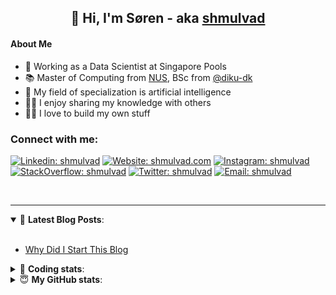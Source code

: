 <h2 align="center">
	👋 Hi, I'm Søren - aka <a href="https://shmulvad.com">shmulvad</a>
</h2>

#### About Me
- 🤖 Working as a Data Scientist at Singapore Pools
- 📚 Master of Computing from [NUS], BSc from [@diku-dk]
- 🧠 My field of specialization is artificial intelligence
- 👨‍🏫 I enjoy sharing my knowledge with others
- 👨‍💻 I love to build my own stuff

### Connect with me:

[![Linkedin: shmulvad](https://img.shields.io/badge/shmulvad-blue?style=flat&logo=Linkedin&logoColor=white)][linkedin]
[![Website: shmulvad.com](https://img.shields.io/badge/shmulvad.com-47CCCC?&style=flat&logo=Google-Chrome&logoColor=white)][website]
[![Instagram: shmulvad](https://img.shields.io/badge/-@shmulvad-purple?style=flat&logo=Instagram&logoColor=white)][instagram]
[![StackOverflow: shmulvad](https://img.shields.io/badge/shmulvad-FE7A16?style=flat&logo=stack-overflow&logoColor=white)][stackOverflow]
[![Twitter: shmulvad](https://img.shields.io/badge/@shmulvad-1ca0f1?style=flat&logo=twitter&logoColor=white)][twitter]
[![Email: shmulvad](https://img.shields.io/badge/shmulvad-D14836?style=flat&logo=gmail&logoColor=white)][mail]

<br />

---

<details open>
 <summary>📕 <b>Latest Blog Posts</b>: </summary>

<br>

<!-- BLOG-POST-LIST:START -->
- [Why Did I Start This Blog](https://shmulvad.com/blog/why-did-start-this-blog)
<!-- BLOG-POST-LIST:END -->

</details>

<!-- --- -->

<details>
 <summary>🤖 <b>Coding stats</b>: </summary>

<br>

NOTE: Doesn't track coding at work or work done in environments such as Jupyter Notebooks.

<!--START_SECTION:waka-->
![Code Time](http://img.shields.io/badge/Code%20Time-1%2C940%20hrs%2024%20mins-blue)

**I'm a Night 🦉** 

```text
🌞 Morning                480 commits         ██░░░░░░░░░░░░░░░░░░░░░░░   08.78 % 
🌆 Daytime                1449 commits        ███████░░░░░░░░░░░░░░░░░░   26.49 % 
🌃 Evening                2262 commits        ██████████░░░░░░░░░░░░░░░   41.36 % 
🌙 Night                  1278 commits        ██████░░░░░░░░░░░░░░░░░░░   23.37 % 
```


📊 **This Week I Spent My Time On** 

```text
💬 Programming Languages: 
Python                   5 hrs 43 mins       ██████████░░░░░░░░░░░░░░░   41.28 % 
Other                    2 hrs 35 mins       █████░░░░░░░░░░░░░░░░░░░░   18.66 % 
HTML                     1 hr 44 mins        ███░░░░░░░░░░░░░░░░░░░░░░   12.57 % 
Markdown                 1 hr 23 mins        ███░░░░░░░░░░░░░░░░░░░░░░   10.04 % 
CSS                      1 hr 22 mins        ██░░░░░░░░░░░░░░░░░░░░░░░   09.94 % 

🔥 Editors: 
VS Code                  11 hrs 2 mins       ████████████████████░░░░░   79.76 % 
Zsh                      2 hrs 28 mins       ████░░░░░░░░░░░░░░░░░░░░░   17.85 % 
Sublime Text             19 mins             █░░░░░░░░░░░░░░░░░░░░░░░░   02.39 % 

🐱‍💻 Projects: 
otp-api                  10 hrs 47 mins      ███████████████████░░░░░░   77.93 % 
validator-gui            1 hr 32 mins        ███░░░░░░░░░░░░░░░░░░░░░░   11.16 % 
overvaagning-admin       43 mins             █░░░░░░░░░░░░░░░░░░░░░░░░   05.23 % 
otp-database-migrater    18 mins             █░░░░░░░░░░░░░░░░░░░░░░░░   02.19 % 
Unknown Project          16 mins             ░░░░░░░░░░░░░░░░░░░░░░░░░   02.00 % 
```


 Last Updated on 14/05/2023 18:40:00 UTC
<!--END_SECTION:waka-->

</details>

<!-- --- -->

<details>
 <summary>😇 <b>My GitHub stats</b>: </summary>

<br>

<img align="left" alt="shmulvad's Github Stats" src="https://github-readme-stats.vercel.app/api?username=shmulvad&show_icons=true&hide_border=true" />

</details>



[website]: https://shmulvad.com
[twitter]: https://twitter.com/shmulvad
[linkedin]: https://linkedin.com/in/shmulvad
[instagram]: https://instagram.com/shmulvad
[stackOverflow]: https://stackoverflow.com/users/9248793/shmulvad
[mail]: mailto:shmulvad@gmail.com
[@diku-dk]: https://github.com/diku-dk
[github]: https://github.com/shmulvad
[NUS]: https://www.nus.edu.sg